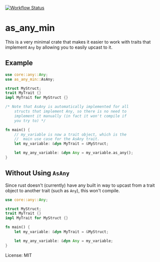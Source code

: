 [![Workflow Status](https://github.com/liambloom/as_any/workflows/main/badge.svg)](https://github.com/liambloom/as_any/actions?query=workflow%3A%22main%22)

# as_any_min

This is a very minimal crate that makes it easier to work
with traits that implement `Any` by allowing you to easily
upcast to it.

## Example

```rust
use core::any::Any;
use as_any_min::AsAny;

struct MyStruct;
trait MyTrait {}
impl MyTrait for MyStruct {}

/* Note that AsAny is automatically implemented for all
    structs that implement Any, so there is no need to
    implement it manually (in fact it won't compile if
    you try to) */

fn main() {
    // my_variable is now a trait object, which is the
    //  main use case for the AsAny trait.
    let my_variable: &dyn MyTrait = &MyStruct;

    let my_any_variable: &dyn Any = my_variable.as_any();
}
```

## Without Using `AsAny`

Since rust doesn't (currently) have any built in way to
upcast from a trait object to another trait (such as `Any`),
this won't compile.

```rust
use core::any::Any;

struct MyStruct;
trait MyTrait {}
impl MyTrait for MyStruct {}

fn main() {
    let my_variable: &dyn MyTrait = &MyStruct;

    let my_any_variable: &dyn Any = my_variable;
}
```

License: MIT
